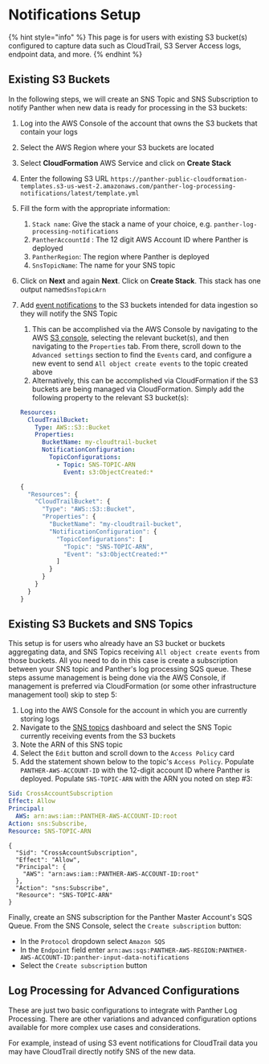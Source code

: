 # Notifications Setup

{% hint style="info" %}
This page is for users with existing S3 bucket\(s\) configured to capture data such as CloudTrail, S3 Server Access logs, endpoint data, and more.
{% endhint %}

## Existing S3 Buckets

In the following steps, we will create an SNS Topic and SNS Subscription to notify Panther when new data is ready for processing in the S3 buckets:

1. Log into the AWS Console of the account that owns the S3 buckets that contain your logs
2. Select the AWS Region where your S3 buckets are located
3. Select **CloudFormation** AWS Service and click on **Create Stack**
4. Enter the following S3 URL `https://panther-public-cloudformation-templates.s3-us-west-2.amazonaws.com/panther-log-processing-notifications/latest/template.yml`
5. Fill the form with the appropriate information:
   1. `Stack name`: Give the stack a name of your choice, e.g. `panther-log-processing-notifications`
   2. `PantherAccountId` : The 12 digit AWS Account ID where Panther is deployed
   3. `PantherRegion`: The region where Panther is deployed
   4. `SnsTopicName`: The name for your SNS topic
6. Click on **Next** and again **Next**. Click on **Create Stack**. This stack has one output named`SnsTopicArn`
7. Add [event notifications](https://docs.aws.amazon.com/AmazonS3/latest/dev/NotificationHowTo.html) to the S3 buckets intended for data ingestion so they will notify the SNS Topic

   1. This can be accomplished via the AWS Console by navigating to the AWS [S3 console](https://s3.console.aws.amazon.com/s3/home), selecting the relevant bucket\(s\), and then navigating to the `Properties` tab. From there, scroll down to the `Advanced settings` section to find the `Events` card, and configure a new event to send `All object create events` to the topic created above
   2. Alternatively, this can be accomplished via CloudFormation if the S3 buckets are being managed via CloudFormation. Simply add the following property to the relevant S3 bucket\(s\):

   ```yaml
   Resources:
     CloudTrailBucket:
       Type: AWS::S3::Bucket
       Properties:
         BucketName: my-cloudtrail-bucket
         NotificationConfiguration:
           TopicConfigurations:
             - Topic: SNS-TOPIC-ARN
               Event: s3:ObjectCreated:*
   ```

   ```javascript
   {
     "Resources": {
       "CloudTrailBucket": {
         "Type": "AWS::S3::Bucket",
         "Properties": {
           "BucketName": "my-cloudtrail-bucket",
           "NotificationConfiguration": {
             "TopicConfigurations": [
               "Topic": "SNS-TOPIC-ARN",
               "Event": "s3:ObjectCreated:*"
             ]
           }
         }
       }
     }
   }
   ```

## Existing S3 Buckets and SNS Topics

This setup is for users who already have an S3 bucket or buckets aggregating data, and SNS Topics receiving `All object create events` from those buckets. All you need to do in this case is create a subscription between your SNS topic and Panther's log processing SQS queue. These steps assume management is being done via the AWS Console, if management is preferred via CloudFormation \(or some other infrastructure management tool\) skip to step 5:

1. Log into the AWS Console for the account in which you are currently storing logs
2. Navigate to the [SNS topics](https://us-west-2.console.aws.amazon.com/sns/v3/home#/topics) dashboard and select the SNS Topic currently receiving events from the S3 buckets
3. Note the ARN of this SNS topic
4. Select the `Edit` button and scroll down to the `Access Policy` card
5. Add the statement shown below to the topic's `Access Policy`. Populate `PANTHER-AWS-ACCOUNT-ID` with the 12-digit account ID where Panther is deployed. Populate `SNS-TOPIC-ARN` with the ARN you noted on step \#3:

```yaml
Sid: CrossAccountSubscription
Effect: Allow
Principal:
  AWS: arn:aws:iam::PANTHER-AWS-ACCOUNT-ID:root
Action: sns:Subscribe,
Resource: SNS-TOPIC-ARN
```

```text
{
  "Sid": "CrossAccountSubscription",
  "Effect": "Allow",
  "Principal": {
    "AWS": "arn:aws:iam::PANTHER-AWS-ACCOUNT-ID:root"
  },
  "Action": "sns:Subscribe",
  "Resource": "SNS-TOPIC-ARN"
}
```

Finally, create an SNS subscription for the Panther Master Account's SQS Queue. From the SNS Console, select the `Create subscription` button:

- In the `Protocol` dropdown select `Amazon SQS`
- In the `Endpoint` field enter `arn:aws:sqs:PANTHER-AWS-REGION:PANTHER-AWS-ACCOUNT-ID:panther-input-data-notifications`
- Select the `Create subscription` button

## Log Processing for Advanced Configurations

These are just two basic configurations to integrate with Panther Log Processing. There are other variations and advanced configuration options available for more complex use cases and considerations.

For example, instead of using S3 event notifications for CloudTrail data you may have CloudTrail directly notify SNS of the new data.

